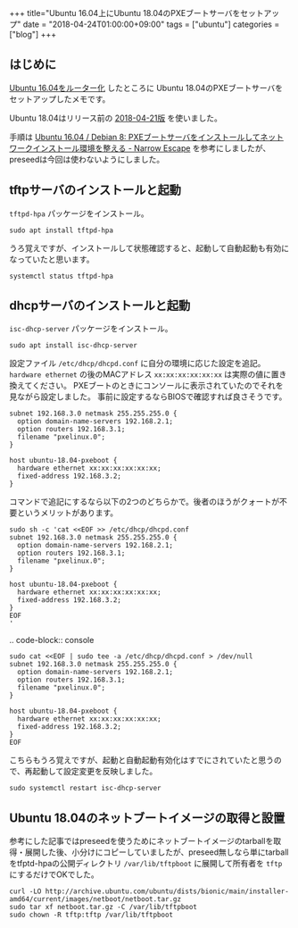 +++
title="Ubuntu 16.04上にUbuntu 18.04のPXEブートサーバをセットアップ"
date = "2018-04-24T01:00:00+09:00"
tags = ["ubuntu"]
categories = ["blog"]
+++


## はじめに

[Ubuntu 16.04をルーター化](/blog/2018/04/23/setup-router-on-ubuntu16.04/) したところに
Ubuntu 18.04のPXEブートサーバをセットアップしたメモです。

Ubuntu 18.04はリリース前の
[2018-04-21版](http://archive.ubuntu.com/ubuntu/dists/bionic/main/installer-amd64/20101020ubuntu538/)
を使いました。

手順は
[Ubuntu 16.04 / Debian 8: PXEブートサーバをインストールしてネットワークインストール環境を整える - Narrow Escape](https://www.hiroom2.com/2016/05/05/ubuntu-16-04-debian-8%E3%81%ABpxe%E3%83%96%E3%83%BC%E3%83%88%E3%82%B5%E3%83%BC%E3%83%90%E3%82%92%E3%82%A4%E3%83%B3%E3%82%B9%E3%83%88%E3%83%BC%E3%83%AB%E3%81%97%E3%81%A6%E3%83%8D%E3%83%83%E3%83%88%E3%83%AF%E3%83%BC%E3%82%AF%E3%82%A4%E3%83%B3%E3%82%B9%E3%83%88%E3%83%BC%E3%83%AB%E7%92%B0%E5%A2%83%E3%82%92%E6%95%B4%E3%81%88%E3%82%8B/)
を参考にしましたが、preseedは今回は使わないようにしました。

## tftpサーバのインストールと起動

`tftpd-hpa` パッケージをインストール。

```console
sudo apt install tftpd-hpa
```

うろ覚えですが、インストールして状態確認すると、起動して自動起動も有効になっていたと思います。

```console
systemctl status tftpd-hpa
```

## dhcpサーバのインストールと起動

`isc-dhcp-server` パッケージをインストール。

```console
sudo apt install isc-dhcp-server
```

設定ファイル `/etc/dhcp/dhcpd.conf` に自分の環境に応じた設定を追記。
`hardware ethernet` の後のMACアドレス `xx:xx:xx:xx:xx:xx` は実際の値に置き換えてください。
PXEブートのときにコンソールに表示されていたのでそれを見ながら設定しました。
事前に設定するならBIOSで確認すれば良さそうです。

```text
subnet 192.168.3.0 netmask 255.255.255.0 {
  option domain-name-servers 192.168.2.1;
  option routers 192.168.3.1;
  filename "pxelinux.0";
}

host ubuntu-18.04-pxeboot {
  hardware ethernet xx:xx:xx:xx:xx:xx;
  fixed-address 192.168.3.2;
}
```

コマンドで追記にするなら以下の2つのどちらかで。後者のほうがクォートが不要というメリットがあります。

```console
sudo sh -c 'cat <<EOF >> /etc/dhcp/dhcpd.conf
subnet 192.168.3.0 netmask 255.255.255.0 {
  option domain-name-servers 192.168.2.1;
  option routers 192.168.3.1;
  filename "pxelinux.0";
}

host ubuntu-18.04-pxeboot {
  hardware ethernet xx:xx:xx:xx:xx:xx;
  fixed-address 192.168.3.2;
}
EOF
'
```

.. code-block:: console

	sudo cat <<EOF | sudo tee -a /etc/dhcp/dhcpd.conf > /dev/null
	subnet 192.168.3.0 netmask 255.255.255.0 {
	  option domain-name-servers 192.168.2.1;
	  option routers 192.168.3.1;
	  filename "pxelinux.0";
	}

	host ubuntu-18.04-pxeboot {
	  hardware ethernet xx:xx:xx:xx:xx:xx;
	  fixed-address 192.168.3.2;
	}
	EOF

こちらもうろ覚えですが、起動と自動起動有効化はすでにされていたと思うので、再起動して設定変更を反映しました。

```console
sudo systemctl restart isc-dhcp-server
```

## Ubuntu 18.04のネットブートイメージの取得と設置

参考にした記事ではpreseedを使うためにネットブートイメージのtarballを取得・展開した後、小分けにコピーしていましたが、preseed無しなら単にtarballをtfptd-hpaの公開ディレクトリ `/var/lib/tftpboot` に展開して所有者を `tftp` にするだけでOKでした。

```console
curl -LO http://archive.ubuntu.com/ubuntu/dists/bionic/main/installer-amd64/current/images/netboot/netboot.tar.gz
sudo tar xf netboot.tar.gz -C /var/lib/tftpboot
sudo chown -R tftp:tftp /var/lib/tftpboot
